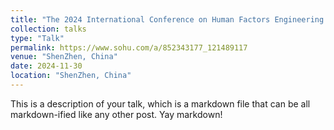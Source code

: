 ```yaml
---
title: "The 2024 International Conference on Human Factors Engineering and Intelligent Systems Interaction"
collection: talks
type: "Talk"
permalink: https://www.sohu.com/a/852343177_121489117
venue: "ShenZhen, China"
date: 2024-11-30
location: "ShenZhen, China"
---
```


This is a description of your talk, which is a markdown file that can be all markdown-ified like any other post. Yay markdown!
